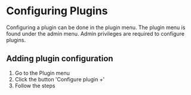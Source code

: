 # Configuring Plugins

Configuring a plugin can be done in the plugin menu. The plugin menu is found under the admin menu. Admin privileges are
required to configure plugins.

## Adding plugin configuration

1. Go to the Plugin menu
2. Click the button 'Configure plugin +'
3. Follow the steps
